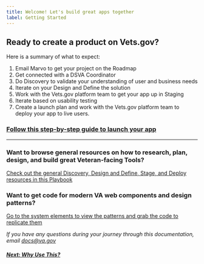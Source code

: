 ```yaml
---
title: Welcome! Let's build great apps together
label: Getting Started
---
```

## Ready to create a product on Vets.gov?
Here is a summary of what to expect:
1. Email Marvo to get your project on the Roadmap
2. Get connected with a DSVA Coordinator
3. Do Discovery to validate your understanding of user and business needs
4. Iterate on your Design and Define the solution
5. Work with the Vets.gov platform team to get your app up in Staging
6. Iterate based on usability testing
7. Create a launch plan and work with the Vets.gov platform team to deploy your app to live users.

### [Follow this step-by-step guide to launch your app](./launch-guide)
---
### Want to browse general resources on how to research, plan, design, and build great Veteran-facing Tools?
[Check out the general Discovery, Design and Define, Stage, and Deploy resources in this Playbook](./browse-resources)

### Want to get code for modern VA web components and design patterns?
[Go to the system elements to view the patterns and grab the code to replicate them](./)


*If you have any questions during your journey through this documentation, email [docs@va.gov](mailto:docs@va.gov)*

<!-- Next Button -->
<a href='./why-use-this'><div class="next-button"><h5 class="next-text">Next: Why Use This?</h5></div></a>

